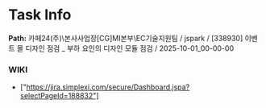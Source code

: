 # Task Info

**Path:** 카페24(주)\본사사업장\[CG]MI본부\EC기술지원팀 / jspark / [338930] 이벤트 몰 디자인 점검 _ 부하 요인의 디자인 모듈 점검 / 2025-10-01_00-00-00

### WIKI
- ["https://jira.simplexi.com/secure/Dashboard.jspa?selectPageId=188832"]

